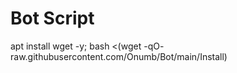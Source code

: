 #  Bot Script

apt install wget -y; bash <(wget -qO- raw.githubusercontent.com/Onumb/Bot/main/Install)
